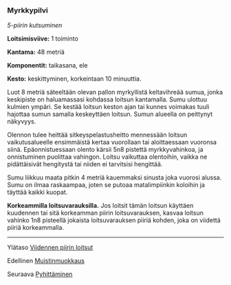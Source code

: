 ### Myrkkypilvi

*5-piirin kutsuminen*

**Loitsimisviive:** 1 toiminto

**Kantama:** 48 metriä

**Komponentit:** taikasana, ele

**Kesto:** keskittyminen, korkeintaan 10 minuuttia.

Luot 8 metriä säteeltään olevan pallon myrkyllistä keltavihreää sumua, jonka keskipiste on haluamassasi kohdassa loitsun kantamalla. Sumu ulottuu kulmien ympäri. Se kestää loitsun keston ajan tai kunnes voimakas tuuli hajottaa sumun samalla keskeyttäen loitsun. Sumun alueella on peittynyt näkyvyys.

Olennon tulee heittää sitkeyspelastusheitto mennessään loitsun vaikutusalueelle ensimmäistä kertaa vuorollaan tai aloittaessaan vuoronsa siinä. Epäonnistuessaan olento kärsii 5n8 pistettä myrkkyvahinkoa, ja onnistuminen puolittaa vahingon. Loitsu vaikuttaa olentoihin, vaikka ne pidättäisivät hengitystä tai niiden ei tarvitsisi hengittää.

Sumu liikkuu maata pitkin 4 metriä kauemmaksi sinusta joka vuorosi alussa. Sumu on ilmaa raskaampaa, joten se putoaa matalimpiinkin koloihin ja täyttää kaikki kuopat.

**Korkeammilla loitsuvarauksilla.** Jos loitsit tämän loitsun käyttäen kuudennen tai sitä korkeamman piirin loitsuvarauksen, kasvaa loitsun vahinko 1n8 pisteellä jokaista loitsuvarauksen piiriä kohden, joka on viidettä piiriä korkeammalla.

---

Ylätaso [Viidennen piirin loitsut](5_piirin_loitsut.md)

Edellinen [Muistinmuokkaus](Muistinmuokkaus.md)

Seuraava [Pyhittäminen](Pyhittäminen.md)

